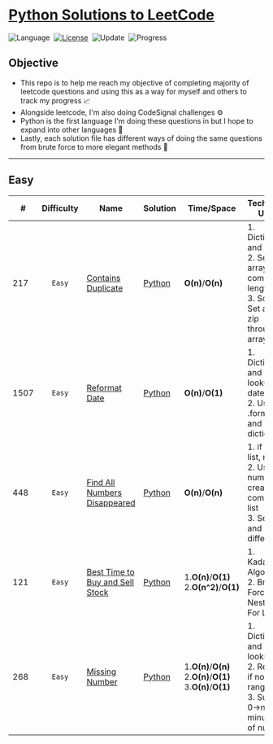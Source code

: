 # [Python Solutions to LeetCode](https://leetcode.com/problemset/all/)

![Language](https://img.shields.io/badge/language-Python%20%20%20-blue.svg)&nbsp;
[![License](https://img.shields.io/badge/license-MIT-blue.svg)](./LICENSE.md)&nbsp;
![Update](https://img.shields.io/badge/update-daily-green.svg)&nbsp;
![Progress](https://img.shields.io/badge/progress-5%20%2F%202147-ff69b4.svg)&nbsp;

## Objective
* This repo is to help me reach my objective of completing majority of leetcode questions and using this as a way for myself and others to track my progress 📈
* Alongside leetcode, I'm also doing CodeSignal challenges ⚙️
* Python is the first language I'm doing these questions in but I hope to expand into other languages 🐍
* Lastly, each solution file has different ways of doing the same questions from brute force to more elegant methods 🔁

---

## Easy

|#|Difficulty|Name|Solution|Time/Space|Technique Used|
|---|:------:|-----|------|------|-----|
|217|`Easy`|[Contains Duplicate](https://leetcode.com/problems/contains-duplicate/)|[Python]()|**O(n)**/**O(n)**|1. Dictionary and iterate <br>2. Set the array and compare lengths<br>3. Sort, Set and zip through array|
|1507|`Easy`|[Reformat Date](https://leetcode.com/problems/reformat-date/)|[Python]()|**O(n)**/**O(1)**|1. Dictionary and lookup date <br>2. Use .format and dictionary|
|448|`Easy`|[Find All Numbers Disappeared](https://leetcode.com/problems/find-all-numbers-disappeared-in-an-array/)|[Python]()|**O(n)**/**O(n)**|1. if not in list, return <br>2. Use numpy to create a compare list<br>3. Set(list) and return difference|
|121|`Easy`|[Best Time to Buy and Sell Stock](https://leetcode.com/problems/best-time-to-buy-and-sell-stock/)|[Python]()|1.**O(n)**/**O(1)**<br>2.**O(n^2)**/**O(1)**|1. Kadane's Algorithm<br>2. Brute Force - Nested For Loop|
|268|`Easy`|[Missing Number](https://leetcode.com/problems/missing-number/)|[Python]()|1.**O(n)**/**O(n)**<br>2.**O(n)**/**O(1)**<br>3.**O(n)**/**O(1)**|1. Dictionary and lookup<br>2. Return if not in range<br>3. Sum of 0->n minus sum of nums|

<!-- ---|``|[]()|[Python]()|**O()**|**O()**|----Note---| -->
